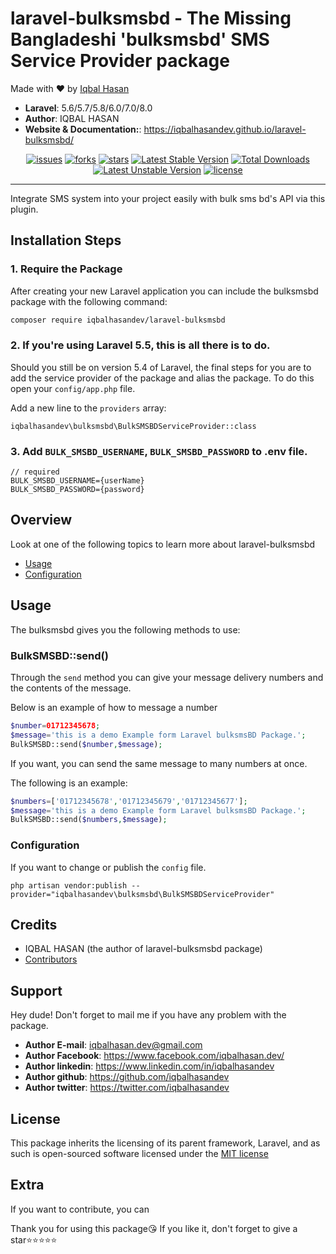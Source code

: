 # laravel-bulksmsbd - The Missing Bangladeshi 'bulksmsbd' SMS Service Provider package

Made with ❤️ by [Iqbal Hasan](https://www.iqbalhasan.dev)

- **Laravel**: 5.6/5.7/5.8/6.0/7.0/8.0
- **Author**: IQBAL HASAN
- **Website & Documentation:**: https://iqbalhasandev.github.io/laravel-bulksmsbd/

<p align="center">
<a href="https://github.com/iqbalhasandev/laravel-bulksmsbd/issues"><img src="https://img.shields.io/github/issues/iqbalhasandev/laravel-bulksmsbd" alt="issues"></a>
<a href="https://github.com/iqbalhasandev/laravel-bulksmsbd/network/members"><img src="https://img.shields.io/github/forks/iqbalhasandev/laravel-bulksmsbd" alt="forks"></a>
<a href="https://github.com/iqbalhasandev/laravel-bulksmsbd/stargazers"><img src="https://img.shields.io/github/stars/iqbalhasandev/laravel-bulksmsbd" alt="stars "></a>
<a href="https://packagist.org/packages/iqbalhasandev/laravel-bulksmsbd"><img src="https://poser.pugx.org/iqbalhasandev/laravel-bulksmsbd/v" alt="Latest Stable Version"></a>
<a href="https://packagist.org/packages/iqbalhasandev/laravel-bulksmsbd"><img src="https://poser.pugx.org/iqbalhasandev/laravel-bulksmsbd/downloads" alt="Total Downloads"></a>
<a href="https://packagist.org/packages/iqbalhasandev/laravel-bulksmsbd"><img src="https://poser.pugx.org/iqbalhasandev/laravel-bulksmsbd/v/unstable" alt="Latest Unstable Version"></a>
<a href="http://opensource.org/licenses/MIT"><img src="https://img.shields.io/github/license/iqbalhasandev/laravel-bulksmsbd" alt="license"></a>

</p>
<hr>

Integrate SMS system into your project easily with bulk sms bd's API via this plugin.

## Installation Steps

### 1. Require the Package

After creating your new Laravel application you can include the bulksmsbd package with the following command:

```bash
composer require iqbalhasandev/laravel-bulksmsbd
```

### 2. If you're using Laravel 5.5, this is all there is to do.

Should you still be on version 5.4 of Laravel, the final steps for you are to add the service provider of the package and alias the package. To do this open your `config/app.php` file.

Add a new line to the `providers` array:

    iqbalhasandev\bulksmsbd\BulkSMSBDServiceProvider::class

### 3. Add `BULK_SMSBD_USERNAME`, `BULK_SMSBD_PASSWORD` to **.env** file.

```
// required
BULK_SMSBD_USERNAME={userName}
BULK_SMSBD_PASSWORD={password}

```

## Overview

Look at one of the following topics to learn more about laravel-bulksmsbd

- [Usage](#usage)
- [Configuration](#configuration)

## Usage

The bulksmsbd gives you the following methods to use:

### BulkSMSBD::send()

Through the `send` method you can give your message delivery numbers and the contents of the message.

Below is an example of how to message a number

```php
$number=01712345678;
$message='this is a demo Example form Laravel bulksmsBD Package.';
BulkSMSBD::send($number,$message);
```

If you want, you can send the same message to many numbers at once.

The following is an example:

```php
$numbers=['01712345678','01712345679','01712345677'];
$message='this is a demo Example form Laravel bulksmsBD Package.';
BulkSMSBD::send($numbers,$message);
```

### Configuration

If you want to change or publish the `config` file.

    php artisan vendor:publish --provider="iqbalhasandev\bulksmsbd\BulkSMSBDServiceProvider"

## Credits

- IQBAL HASAN (the author of laravel-bulksmsbd package)
- [Contributors](https://github.com/iqbalhasandev/laravel-bulksmsbd/graphs/contributors)

## Support

Hey dude! Don't forget to mail me if you have any problem with the package.

- **Author E-mail**: iqbalhasan.dev@gmail.com
- **Author Facebook**: https://www.facebook.com/iqbalhasan.dev/
- **Author linkedin**: https://www.linkedin.com/in/iqbalhasandev
- **Author github**: https://github.com/iqbalhasandev
- **Author twitter**: https://twitter.com/iqbalhasandev

## License

This package inherits the licensing of its parent framework, Laravel, and as such is open-sourced
software licensed under the [MIT license](http://opensource.org/licenses/MIT)

## Extra

If you want to contribute, you can

Thank you for using this package😘
If you like it, don't forget to give a star⭐⭐⭐⭐⭐
